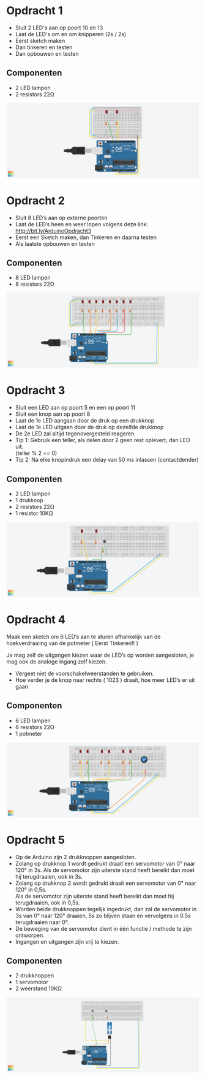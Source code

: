 # Opdracht 1

- Sluit 2 LED's aan op poort 10 en 13
- Laat de LED's om en om knipperen (2s / 2s)
- Eerst sketch maken
- Dan tinkeren en testen
- Dan opbouwen en testen

## Componenten

- 2 LED lampen
- 2 resistors 22&#937;

![Opdracht 1.png](img/Opdracht1.png)


# Opdracht 2

- Sluit 8 LED’s aan op externe poorten
- Laat de LED’s heen en weer lopen volgens deze link: http://bit.ly/ArduinoOpdracht3
- Eerst een Sketch maken, dan Tinkeren en daarna testen
- Als laatste opbouwen en testen

## Componenten

- 8 LED lampen
- 8 resistors 22&#937;

![Opdracht 2.png](img/Opdracht2.png)

# Opdracht 3

- Sluit een LED aan op poort 5 en een op poort 11
- Sluit een knop aan op poort 8
- Laat de 1e LED aangaan door de druk op een drukknop 
- Laat de 1e LED uitgaan door de druk op dezelfde drukknop 
- De 2e LED zal altijd tegenovergesteld reageren 
- Tip 1: Gebruik een teller, als delen door 2 geen rest oplevert, dan LED uit.  
(teller % 2 == 0)
- Tip 2: Na elke knopindruk een delay van 50 ms inlassen (contactdender)

## Componenten

- 2 LED lampen
- 1 drukknop
- 2 resistors 22&#937;
- 1 resistor 10K&#937;

![Opdracht 3.png](img/Opdracht3.png)

# Opdracht 4

Maak een sketch om 6 LED’s aan te sturen afhankelijk van de hoekverdraaiing van de potmeter ( Eerst Tinkeren!! ) 

Je mag zelf de uitgangen kiezen waar de LED’s op worden aangesloten, je mag ook de analoge ingang zelf kiezen.
- Vergeet niet de voorschakelweerstanden te gebruiken.
- Hoe verder je de knop naar rechts ( 1023 ) draait, hoe meer LED’s er uit gaan

## Componenten

- 6 LED lampen
- 6 resistors 22&#937;
- 1 potmeter

![Opdracht 4.png](img/Opdracht4.png)

# Opdracht 5

- Op de Arduino zijn 2 drukknoppen aangesloten. 
- Zolang op drukknop 1 wordt gedrukt draait een servomotor van 0° naar 120° in 3s. 
Als de servomotor zijn uiterste stand heeft bereikt dan moet hij terugdraaien, ook in 3s. 
- Zolang op drukknop 2 wordt gedrukt draait een servomotor van 0° naar 120° in 0,5s.  
Als de servomotor zijn uiterste stand heeft bereikt dan moet hij terugdraaien, ook in 0,5s. 
- Worden beide drukknoppen tegelijk ingedrukt, dan zal de servomotor in 3s van 0° naar 120° draaien, 
5s zo blijven staan en vervolgens in 0.5s terugdraaien naar 0°. 
- De beweging van de servomotor dient in één functie / methode te zijn ontworpen. 
- Ingangen en uitgangen zijn vrij te kiezen.

## Componenten

- 2 drukknoppen
- 1 servomotor
- 2 weerstand 10K&#937;

![Opdracht 5.png](img/Opdracht5.png)
